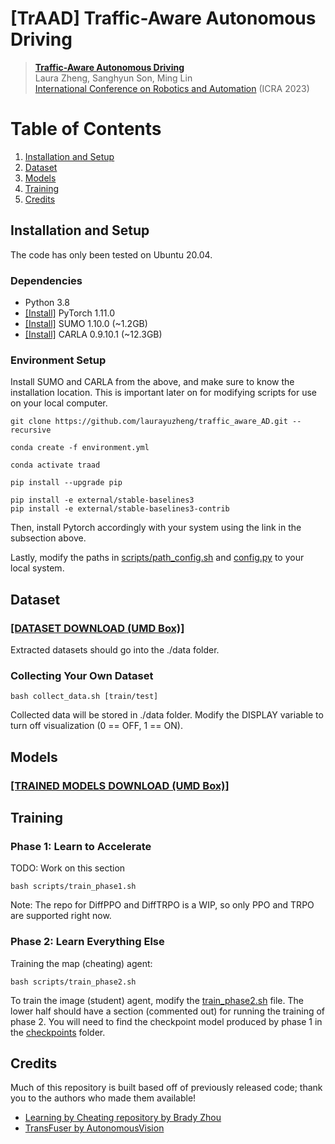 # [TrAAD] Traffic-Aware Autonomous Driving 

<!-- ![teaser](https://github.com/dianchen96/LearningByCheating/blob/release-0.9.6/figs/fig1.png "Pipeline") -->
> [**Traffic-Aware Autonomous Driving**](https://arxiv.org/pdf/2210.03772)    
> Laura Zheng, Sanghyun Son, Ming Lin        
> [International Conference on Robotics and Automation](https://www.icra2023.org/) (ICRA 2023)      

# Table of Contents
1. [Installation and Setup](#installation-and-setup)
2. [Dataset](#dataset)
3. [Models](#models)
4. [Training](#training)
5. [Credits](#credits)

## Installation and Setup

The code has only been tested on Ubuntu 20.04. 

### Dependencies 
- Python 3.8
- [[Install]](https://pytorch.org/get-started/previous-versions/) PyTorch 1.11.0 
- [[Install]](https://github.com/eclipse/sumo/releases/tag/v1_10_0) SUMO 1.10.0 (~1.2GB) 
- [[Install]](https://github.com/carla-simulator/carla/releases/tag/0.9.10.1) CARLA 0.9.10.1 (~12.3GB) 

### Environment Setup 

Install SUMO and CARLA from the above, and make sure to know the installation location.
This is important later on for modifying scripts for use on your local computer.

``` 
git clone https://github.com/laurayuzheng/traffic_aware_AD.git --recursive

conda create -f environment.yml 

conda activate traad

pip install --upgrade pip 

pip install -e external/stable-baselines3 
pip install -e external/stable-baselines3-contrib
```

Then, install Pytorch accordingly with your system using the link in the subsection above.

Lastly, modify the paths in [scripts/path_config.sh](./scripts/path_config.sh) and [config.py](./config.py) to your local system. 

## Dataset 

### [[DATASET DOWNLOAD (UMD Box)]](https://umd.box.com/s/02iic1kzb9e4t9c6iytkgttuphd8f7he)

Extracted datasets should go into the ./data folder.

### Collecting Your Own Dataset 

```
bash collect_data.sh [train/test]
```

Collected data will be stored in ./data folder. 
Modify the DISPLAY variable to turn off visualization (0 == OFF, 1 == ON).


## Models 

### [[TRAINED MODELS DOWNLOAD (UMD Box)]](https://umd.box.com/s/gxuw9jod9brineb5httsa752wo75xern)

## Training 

### Phase 1: Learn to Accelerate 
TODO: Work on this section
``` 
bash scripts/train_phase1.sh
```

Note: The repo for DiffPPO and DiffTRPO is a WIP, so only PPO and TRPO are supported right now.

### Phase 2: Learn Everything Else

Training the map (cheating) agent:
```
bash scripts/train_phase2.sh
```

To train the image (student) agent, modify the [train_phase2.sh](./scripts/train_phase2.sh) file. The lower half should have a section (commented out) for running the training of phase 2. You will need to find the checkpoint model produced by phase 1 in the [checkpoints](./checkpoints/) folder.

## Credits 

Much of this repository is built based off of previously released code; thank you to the authors who made them available! 

- [Learning by Cheating repository by Brady Zhou](https://github.com/bradyz/2020_CARLA_challenge)
- [TransFuser by AutonomousVision](https://github.com/autonomousvision/transfuser)